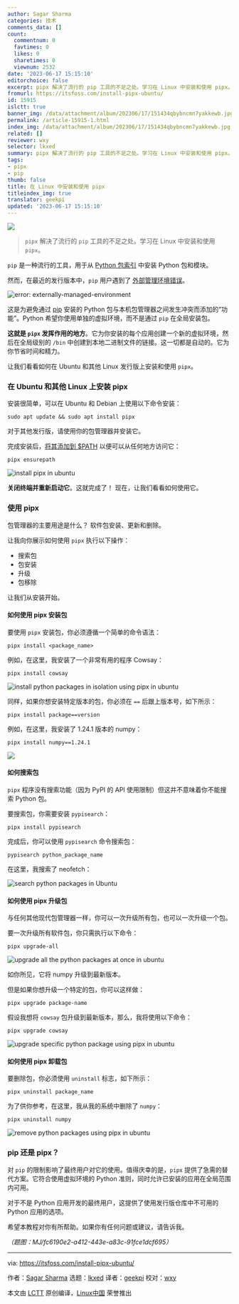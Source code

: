 ```yaml
---
author: Sagar Sharma
categories: 技术
comments_data: []
count:
  commentnum: 0
  favtimes: 0
  likes: 0
  sharetimes: 0
  viewnum: 2532
date: '2023-06-17 15:15:10'
editorchoice: false
excerpt: pipx 解决了流行的 pip 工具的不足之处。学习在 Linux 中安装和使用 pipx。
fromurl: https://itsfoss.com/install-pipx-ubuntu/
id: 15915
islctt: true
banner_img: /data/attachment/album/202306/17/151434qbybncmn7yakkewb.jpg
permalink: /article-15915-1.html
index_img: /data/attachment/album/202306/17/151434qbybncmn7yakkewb.jpg.thumb.jpg
related: []
reviewer: wxy
selector: lkxed
summary: pipx 解决了流行的 pip 工具的不足之处。学习在 Linux 中安装和使用 pipx。
tags:
- pipx
- pip
thumb: false
title: 在 Linux 中安装和使用 pipx
titleindex_img: true
translator: geekpi
updated: '2023-06-17 15:15:10'
---
```


![](/data/attachment/album/202306/17/151434qbybncmn7yakkewb.jpg)



> 
> `pipx` 解决了流行的 `pip` 工具的不足之处。学习在 Linux 中安装和使用 `pipx`。
> 
> 
> 


`pip` 是一种流行的工具，用于从 [Python 包索引](https://pypi.org:443/) 中安装 Python 包和模块。


然而，在最近的发行版本中，`pip` 用户遇到了 [外部管理环境错误](https://itsfoss.com/externally-managed-environment/)。


![error: externally-managed-environment](/data/attachment/album/202306/17/151510wh9mqqy9z9qymy9h.png)


这是为避免通过 [pip](https://itsfoss.com/install-pip-ubuntu/) 安装的 Python 包与本机包管理器之间发生冲突而添加的“功能”。Python 希望你使用单独的虚拟环境，而不是通过 `pip` 在全局安装包。


**这就是 `pipx` 发挥作用的地方**。它为你安装的每个应用创建一个新的虚拟环境，然后在全局级别的 `/bin` 中创建到本地二进制文件的链接。这一切都是自动的。它为你节省时间和精力。


让我们看看如何在 Ubuntu 和其他 Linux 发行版上安装和使用 `pipx`。


### 在 Ubuntu 和其他 Linux 上安装 pipx


安装很简单，可以在 Ubuntu 和 Debian 上使用以下命令安装：



```
sudo apt update && sudo apt install pipx

```

对于其他发行版，请使用你的包管理器并安装它。


完成安装后，[将其添加到 $PATH](https://itsfoss.com/add-directory-to-path-linux/) 以便可以从任何地方访问它：



```
pipx ensurepath

```

![install pipx in ubuntu](/data/attachment/album/202306/17/151511rgrgcqp11qrgqlqt.png)


**关闭终端并重新启动它**。这就完成了！ 现在，让我们看看如何使用它。


### 使用 pipx


包管理器的主要用途是什么？ 软件包安装、更新和删除。


让我向你展示如何使用 `pipx` 执行以下操作：


* 搜索包
* 包安装
* 升级
* 包移除


让我们从安装开始。


#### 如何使用 pipx 安装包


要使用 `pipx` 安装包，你必须遵循一个简单的命令语法：



```
pipx install <package_name>

```

例如，在这里，我安装了一个非常有用的程序 Cowsay：



```
pipx install cowsay

```

![install python packages in isolation using pipx in ubuntu](/data/attachment/album/202306/17/151511f99wrri9iuhirw9p.png)


同样，如果你想安装特定版本的包，你必须在 `==` 后跟上版本号，如下所示：



```
pipx install package==version

```

例如，在这里，我安装了 1.24.1 版本的 numpy：



```
pipx install numpy==1.24.1

```

![](/data/attachment/album/202306/17/151511na8c6u74y9hh7ehb.png)


#### 如何搜索包


`pipx` 程序没有搜索功能（因为 PyPI 的 API 使用限制）但这并不意味着你不能搜索 Python 包。


要搜索包，你需要安装 `pypisearch`：



```
pipx install pypisearch

```

完成后，你可以使用 `pypisearch` 命令搜索包：



```
pypisearch python_package_name

```

在这里，我搜索了 neofetch：


![search python packages in Ubuntu](/data/attachment/album/202306/17/151512ovrlpilgvod9vv6v.png)


#### 如何使用 pipx 升级包


与任何其他现代包管理器一样，你可以一次升级所有包，也可以一次升级一个包。


要一次升级所有软件包，你只需执行以下命令：



```
pipx upgrade-all

```

![upgrade all the python packages at once in ubuntu](/data/attachment/album/202306/17/151512xfk2zf225kjdlz2d.png)


如你所见，它将 numpy 升级到最新版本。


但是如果你想升级一个特定的包，你可以这样做：



```
pipx upgrade package-name

```

假设我想将 `cowsay` 包升级到最新版本，那么，我将使用以下命令：



```
pipx upgrade cowsay

```

![upgrade specific python package using pipx in ubuntu](/data/attachment/album/202306/17/151512c364bt46cnx3m6b6.png)


#### 如何使用 pipx 卸载包


要删除包，你必须使用 `uninstall` 标志，如下所示：



```
pipx uninstall package_name

```

为了供你参考，在这里，我从我的系统中删除了 `numpy`：



```
pipx uninstall numpy

```

![remove python packages using pipx in ubuntu](/data/attachment/album/202306/17/151512gzovkc6v08ohdok2.png)


### pip 还是 pipx？


对 `pip` 的限制影响了最终用户对它的使用。值得庆幸的是，`pipx` 提供了急需的替代方案。它符合使用虚拟环境的 Python 准则，同时允许已安装的应用在全局范围内可用。


对于不是 Python 应用开发的最终用户，这提供了使用发行版仓库中不可用的 Python 应用的选项。


希望本教程对你有所帮助。如果你有任何问题或建议，请告诉我。


*（题图：MJ/fc6190e2-a412-443e-a83c-91fce1dcf695）*




---


via: <https://itsfoss.com/install-pipx-ubuntu/>


作者：[Sagar Sharma](https://itsfoss.com/author/sagar/) 选题：[lkxed](https://github.com/lkxed/) 译者：[geekpi](https://github.com/geekpi) 校对：[wxy](https://github.com/wxy)


本文由 [LCTT](https://github.com/LCTT/TranslateProject) 原创编译，[Linux中国](https://linux.cn/) 荣誉推出